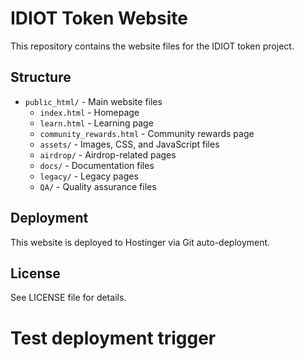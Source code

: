 # IDIOT Token Website

This repository contains the website files for the IDIOT token project.

## Structure

- `public_html/` - Main website files
  - `index.html` - Homepage
  - `learn.html` - Learning page
  - `community_rewards.html` - Community rewards page
  - `assets/` - Images, CSS, and JavaScript files
  - `airdrop/` - Airdrop-related pages
  - `docs/` - Documentation files
  - `legacy/` - Legacy pages
  - `QA/` - Quality assurance files

## Deployment

This website is deployed to Hostinger via Git auto-deployment.

## License

See LICENSE file for details.
# Test deployment trigger
